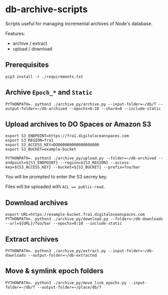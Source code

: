 # db-archive-scripts

Scripts useful for managing incremental archives of Node's database.

Features:
 - archive / extract
 - upload / download

## Prerequisites

```
pip3 install -r ./requirements.txt
```

## Archive `Epoch_*` and `Static`

```
PYTHONPATH=. python3 ./archive_py/archive.py --input-folder=~/db/T --output-folder=~/db-archived --epochs=0:10 --shard=0 --include-static
```

## Upload archives to DO Spaces or Amazon S3

```
export S3_ENDPOINT=https://fra1.digitaloceanspaces.com
export S3_REGION=fra1
export S3_ACCESS_KEY=DO000000000000000000
export S3_BUCKET=example-bucket

PYTHONPATH=. python3 ./archive_py/upload.py --folder=~/db-archived --endpoint=${S3_ENDPOINT} --region=${S3_REGION} --access-key=${S3_ACCESS_KEY} --bucket=${S3_BUCKET} --prefix=foo/bar
```

You will be prompted to enter the S3 secrey key.

Files will be uploaded with `ACL == public-read`.

## Download archives

```
export URL=https://example-bucket.fra1.digitaloceanspaces.com
PYTHONPATH=. python3 ./archive_py/download.py --folder=~/db-downloads --url=${URL}/foo/bar --epochs=0:10 --include-static
```

## Extract archives

```
PYTHONPATH=. python3 ./archive_py/extract.py --input-folder=~/db-downloads --output-folder=~/db-extracted
```

## Move & symlink epoch folders

```
PYTHONPATH=. python3 ./archive_py/move_link_epochs.py --input-folder=~/db/T --output-folder=~/place/db/T
```

